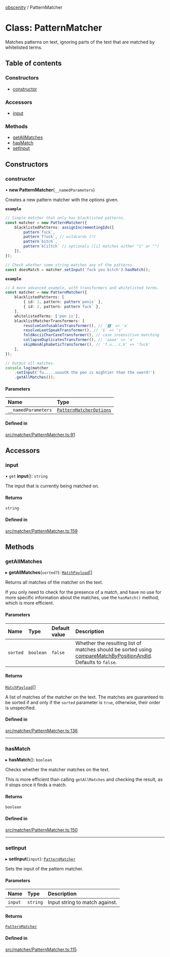 [obscenity](../README.md) / PatternMatcher

# Class: PatternMatcher

Matches patterns on text, ignoring parts of the text that are matched by
whitelisted terms.

## Table of contents

### Constructors

- [constructor](PatternMatcher.md#constructor)

### Accessors

- [input](PatternMatcher.md#input)

### Methods

- [getAllMatches](PatternMatcher.md#getallmatches)
- [hasMatch](PatternMatcher.md#hasmatch)
- [setInput](PatternMatcher.md#setinput)

## Constructors

### constructor

• **new PatternMatcher**(`__namedParameters`)

Creates a new pattern matcher with the options given.

**`example`**
```typescript
// Simple matcher that only has blacklisted patterns.
const matcher = new PatternMatcher({
	blacklistedPatterns: assignIncrementingIds([
		pattern`fuck`,
		pattern`f?uck`, // wildcards (?)
		pattern`bitch`,
		pattern`b[i]tch` // optionals ([i] matches either "i" or "")
	]),
});

// Check whether some string matches any of the patterns.
const doesMatch = matcher.setInput('fuck you bitch').hasMatch();
```

**`example`**
```typescript
// A more advanced example, with transformers and whitelisted terms.
const matcher = new PatternMatcher({
	blacklistedPatterns: [
		{ id: 1, pattern: pattern`penis` },
		{ id: 2, pattern: pattern`fuck` },
	],
	whitelistedTerms: ['pen is'],
	blacklistMatcherTransformers: [
		resolveConfusablesTransformer(), // '🅰' => 'a'
		resolveLeetSpeakTransformer(), // '$' => 's'
		foldAsciiCharCaseTransformer(), // case insensitive matching
		collapseDuplicatesTransformer(), // 'aaaa' => 'a'
		skipNonAlphabeticTransformer(), // 'f.u...c.k' => 'fuck'
	],
});

// Output all matches.
console.log(matcher
	.setInput('fu.....uuuuCK the pen is mightier than the sword!')
	.getAllMatches());
```

#### Parameters

| Name | Type |
| :------ | :------ |
| `__namedParameters` | [`PatternMatcherOptions`](../interfaces/PatternMatcherOptions.md) |

#### Defined in

[src/matcher/PatternMatcher.ts:91](https://github.com/jo3-l/obscenity/blob/33992d8/src/matcher/PatternMatcher.ts#L91)

## Accessors

### input

• `get` **input**(): `string`

The input that is currently being matched on.

#### Returns

`string`

#### Defined in

[src/matcher/PatternMatcher.ts:159](https://github.com/jo3-l/obscenity/blob/33992d8/src/matcher/PatternMatcher.ts#L159)

## Methods

### getAllMatches

▸ **getAllMatches**(`sorted?`): [`MatchPayload`](../interfaces/MatchPayload.md)[]

Returns all matches of the matcher on the text.

If you only need to check for the presence of a match, and have no use
for more specific information about the matches, use the `hasMatch()`
method, which is more efficient.

#### Parameters

| Name | Type | Default value | Description |
| :------ | :------ | :------ | :------ |
| `sorted` | `boolean` | `false` | Whether the resulting list of matches should be sorted using [compareMatchByPositionAndId](../README.md#comparematchbypositionandid). Defaults to `false`. |

#### Returns

[`MatchPayload`](../interfaces/MatchPayload.md)[]

A list of matches of the matcher on the text. The matches are
guaranteed to be sorted if and only if the `sorted` parameter is `true`,
otherwise, their order is unspecified.

#### Defined in

[src/matcher/PatternMatcher.ts:136](https://github.com/jo3-l/obscenity/blob/33992d8/src/matcher/PatternMatcher.ts#L136)

___

### hasMatch

▸ **hasMatch**(): `boolean`

Checks whether the matcher matches on the text.

This is more efficient than calling `getAllMatches` and checking the result,
as it stops once it finds a match.

#### Returns

`boolean`

#### Defined in

[src/matcher/PatternMatcher.ts:150](https://github.com/jo3-l/obscenity/blob/33992d8/src/matcher/PatternMatcher.ts#L150)

___

### setInput

▸ **setInput**(`input`): [`PatternMatcher`](PatternMatcher.md)

Sets the input of the pattern matcher.

#### Parameters

| Name | Type | Description |
| :------ | :------ | :------ |
| `input` | `string` | Input string to match against. |

#### Returns

[`PatternMatcher`](PatternMatcher.md)

#### Defined in

[src/matcher/PatternMatcher.ts:115](https://github.com/jo3-l/obscenity/blob/33992d8/src/matcher/PatternMatcher.ts#L115)
